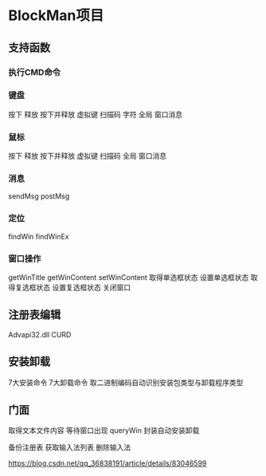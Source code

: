 # BlockMan项目

## 支持函数

### 执行CMD命令

### 键盘

按下 释放 按下并释放
虚拟键 扫描码 字符
全局 窗口消息

### 鼠标

按下 释放 按下并释放
虚拟键 扫描码 
全局 窗口消息

### 消息
sendMsg postMsg

### 定位
findWin findWinEx


### 窗口操作

getWinTitle
getWinContent
setWinContent
取得单选框状态
设置单选框状态
取得复选框状态
设置复选框状态
关闭窗口

## 注册表编辑

Advapi32.dll
CURD

## 安装卸载

7大安装命令
7大卸载命令
取二进制编码自动识别安装包类型与卸载程序类型

## 门面

取得文本文件内容
等待窗口出现
queryWin
封装自动安装卸载

备份注册表
获取输入法列表
删除输入法

https://blog.csdn.net/qq_36838191/article/details/83046599


